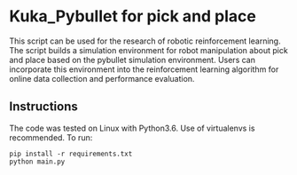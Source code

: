 # Kuka_Pybullet for pick and place

This script can be used for the research of robotic reinforcement learning. The script builds a simulation environment for robot manipulation about pick and place  based on the pybullet simulation environment. Users can incorporate this environment into the reinforcement learning algorithm for online data collection and performance evaluation.

## Instructions

The code was tested on Linux with Python3.6. Use of virtualenvs is recommended. To run:

```
pip install -r requirements.txt
python main.py


 
